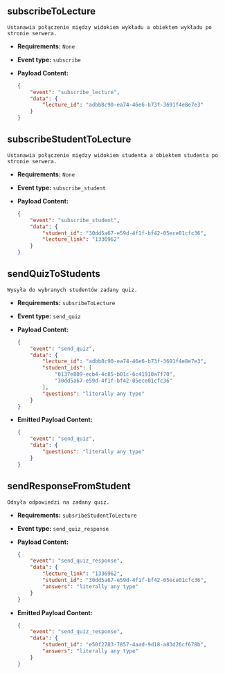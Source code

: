 ## **subscribeToLecture**

    Ustanawia połączenie między widokiem wykładu a obiektem wykładu po stronie serwera.

-   **Requirements:** `None`
-   **Event type:** `subscribe`
-   **Payload Content:**

    ```json
    {
        "event": "subscribe_lecture",
        "data": {
            "lecture_id": "adbb8c90-ea74-46e6-b73f-3691f4e8e7e3"
        }
    }
    ```

## **subscribeStudentToLecture**

    Ustanawia połączenie między widokiem studenta a obiektem studenta po stronie serwera.

-   **Requirements:** `None`
-   **Event type:** `subscribe_student`
-   **Payload Content:**

    ```json
    {
        "event": "subscribe_student",
        "data": {
            "student_id": "30dd5a67-e59d-4f1f-bf42-05ece01cfc36",
            "lecture_link": "1336962"
        }
    }
    ```

## **sendQuizToStudents**

    Wysyła do wybranych studentów zadany quiz.

-   **Requirements:** `subsribeToLecture`
-   **Event type:** `send_quiz`
-   **Payload Content:**

    ```json
    {
        "event": "send_quiz",
        "data": {
            "lecture_id": "adbb8c90-ea74-46e6-b73f-3691f4e8e7e3",
            "student_ids": [
                "0137e809-ecb4-4c85-b01c-6c41910a7f70",
                "30dd5a67-e59d-4f1f-bf42-05ece01cfc36"
            ],
            "questions": "literally any type"
        }
    }
    ```

-   **Emitted Payload Content:**

    ```json
    {
        "event": "send_quiz",
        "data": {
            "questions": "literally any type"
        }
    }
    ```

## **sendResponseFromStudent**

    Odsyła odpowiedzi na zadany quiz.

-   **Requirements:** `subsribeStudentToLecture`
-   **Event type:** `send_quiz_response`
-   **Payload Content:**

    ```json
    {
        "event": "send_quiz_response",
        "data": {
            "lecture_link": "1336962",
            "student_id": "30dd5a67-e59d-4f1f-bf42-05ece01cfc36",
            "answers": "literally any type"
        }
    }
    ```

-   **Emitted Payload Content:**

    ```json
    {
        "event": "send_quiz_response",
        "data": {
            "student_id": "e50f2783-7857-4aad-9d18-a83d26cf678b",
            "answers": "literally any type"
        }
    }
    ```

